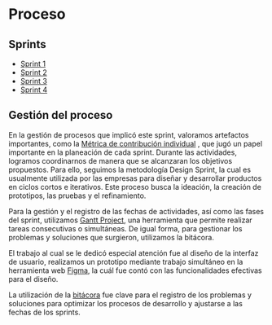 <h1>Proceso</h1>

## Sprints 
- [Sprint 1](https://github.com/danivillarino/Equipo2_FIS/blob/main/Proceso/Sprint%201.md)
- [Sprint 2](https://github.com/danivillarino/Equipo2_FIS/blob/main/Proceso/Sprint%202.md)
- [Sprint 3](https://github.com/danivillarino/Equipo2_FIS/blob/main/Proceso/Sprint%203.md)
- [Sprint 4](https://github.com/danivillarino/Equipo2_FIS/blob/main/Proceso/Sprint%204.md)

## Gestión del proceso

En la gestión de procesos que implicó este sprint, valoramos artefactos importantes, como la [Métrica de contribución individual](https://github.com/danivillarino/Equipo2_FIS/blob/main/Proceso/M%C3%A9trica%20de%20contribuci%C3%B3n%20individual%202.md) , que jugó un papel importante en la planeación de cada sprint. Durante las actividades, logramos coordinarnos de manera que se alcanzaran los objetivos propuestos. Para ello, seguimos la metodología Design Sprint, la cual es usualmente utilizada por las empresas para diseñar y desarrollar productos en ciclos cortos e iterativos. Este proceso busca la ideación, la creación de prototipos, las pruebas y el refinamiento.

Para la gestión y el registro de las fechas de actividades, así como las fases del sprint, utilizamos [Gantt Project](https://github.com/danivillarino/Equipo2_FIS/blob/main/Proceso/TuriAmigos.gan), una herramienta que permite realizar tareas consecutivas o simultáneas. De igual forma, para gestionar los problemas y soluciones que surgieron, utilizamos la bitácora.

El trabajo al cual se le dedicó especial atención fue al diseño de la interfaz de usuario, realizamos un prototipo mediante trabajo simultáneo en la herramienta web [Figma](https://github.com/danivillarino/Equipo2_FIS/blob/main/Diseño/TuriAmigos.md), la cuál fue contó con las funcionalidades efectivas para el diseño. 

La utilización de la [bitácora](https://github.com/danivillarino/Equipo2_FIS/blob/main/Producto/Bit%C3%A1cora.md) fue clave para el registro de los problemas y soluciones para optimizar los procesos de desarrollo y ajustarse a las fechas de los sprints.

